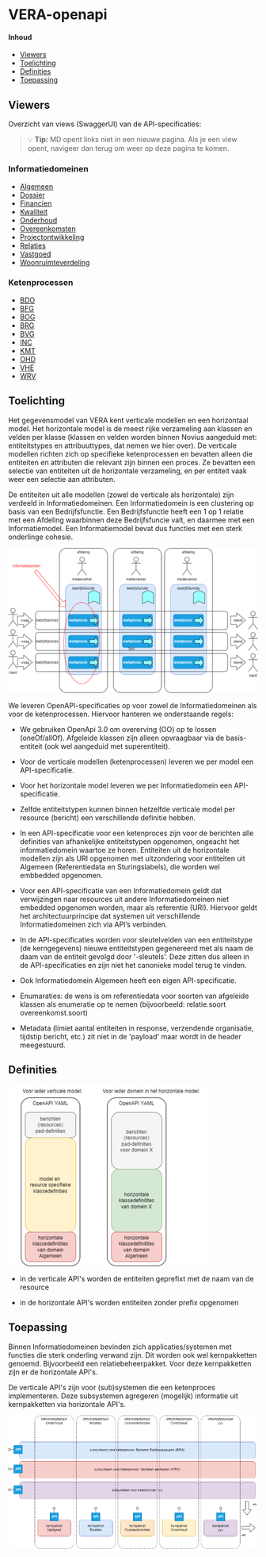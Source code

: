 # VERA-openapi

#### Inhoud

- [Viewers](#Viewers)
- [Toelichting](#Toelichting)
- [Definities](#Definities)
- [Toepassing](#Toepassing)


## Viewers
Overzicht van views (SwaggerUI) van de API-specificaties:  
> :bulb: **Tip:** MD opent links niet in een nieuwe pagina. Als je een view opent, navigeer dan terug om weer op deze pagina te komen.
### Informatiedomeinen
- [Algemeen](https://vereniging-corponet.github.io/vera-openapi/Informatiedomeinen/Algemeen.html)
- [Dossier](https://vereniging-corponet.github.io/vera-openapi/Informatiedomeinen/Dossier.html)
- [Financien](https://vereniging-corponet.github.io/vera-openapi/Informatiedomeinen/Financien.html)
- [Kwaliteit](https://vereniging-corponet.github.io/vera-openapi/Informatiedomeinen/Kwaliteit.html)
- [Onderhoud](https://vereniging-corponet.github.io/vera-openapi/Informatiedomeinen/Onderhoud.html)
- [Overeenkomsten](https://vereniging-corponet.github.io/vera-openapi/Informatiedomeinen/Overeenkomsten.html)
- [Projectontwikkeling](https://vereniging-corponet.github.io/vera-openapi/Informatiedomeinen/Projectontwikkeling.html)
- [Relaties](https://vereniging-corponet.github.io/vera-openapi/Informatiedomeinen/Relaties.html)
- [Vastgoed](https://vereniging-corponet.github.io/vera-openapi/Informatiedomeinen/Vastgoed.html)
- [Woonruimteverdeling](https://vereniging-corponet.github.io/vera-openapi/Informatiedomeinen/Woonruimteverdeling.html)
### Ketenprocessen
- [BDO](https://vereniging-corponet.github.io/vera-openapi/Ketenprocessen/BDO.html)
- [BFG](https://vereniging-corponet.github.io/vera-openapi/Ketenprocessen/BFG.html)
- [BOG](https://vereniging-corponet.github.io/vera-openapi/Ketenprocessen/BOG.html)
- [BRG](https://vereniging-corponet.github.io/vera-openapi/Ketenprocessen/BRG.html)
- [BVG](https://vereniging-corponet.github.io/vera-openapi/Ketenprocessen/BVG.html)
- [INC](https://vereniging-corponet.github.io/vera-openapi/Ketenprocessen/INC.html)
- [KMT](https://vereniging-corponet.github.io/vera-openapi/Ketenprocessen/KMT.html)
- [OHD](https://vereniging-corponet.github.io/vera-openapi/Ketenprocessen/OHD.html)
- [VHE](https://vereniging-corponet.github.io/vera-openapi/Ketenprocessen/VHE.html)
- [WRV](https://vereniging-corponet.github.io/vera-openapi/Ketenprocessen/WRV.html)


## Toelichting
Het gegevensmodel van VERA kent verticale modellen en een horizontaal model. Het horizontale model is de meest rijke verzameling aan klassen en velden per klasse (klassen en velden worden binnen Novius aangeduid met: entiteitstypes en attribuuttypes, dat nemen we hier over). De verticale modellen richten zich op specifieke ketenprocessen en bevatten alleen die entiteiten en attributen die relevant zijn binnen een proces. Ze bevatten een selectie van entiteiten uit de horizontale verzameling, en per entiteit vaak weer een selectie aan attributen. ​

De entiteiten uit alle modellen (zowel de verticale als horizontale) zijn verdeeld in Informatiedomeinen. Een Informatiedomein is een clustering op basis van een Bedrijfsfunctie. Een Bedrijfsfunctie heeft een 1 op 1 relatie met een Afdeling waarbinnen deze Bedrijfsfuncie valt, en daarmee met een Informatiemodel. Een Informatiemodel bevat dus functies met een sterk onderlinge cohesie.​

![alt text](matrix-proces-informatiedomein.png)

We leveren OpenAPI-specificaties op voor zowel de Informatiedomeinen als voor de ketenprocessen. Hiervoor hanteren we onderstaande regels: ​

- We gebruiken OpenApi 3.0 om overerving (OO) op te lossen (oneOf/allOf). Afgeleide klassen zijn alleen opvraagbaar via de basis-entiteit (ook wel aangeduid met superentiteit). ​

- Voor de verticale modellen (ketenprocessen) leveren we per model een API-specificatie.​

- Voor het horizontale model leveren we per Informatiedomein een API-specificatie.​

- Zelfde entiteitstypen kunnen binnen hetzelfde verticale model per resource (bericht) een verschillende definitie hebben.​

- In een API-specificatie voor een ketenproces zijn voor de berichten alle definities van afhankelijke entiteitstypen opgenomen, ongeacht het informatiedomein waartoe ze horen. Entiteiten uit de horizontale modellen zijn als URI opgenomen met uitzondering voor entiteiten uit Algemeen (Referentiedata en Sturingslabels), die worden wel embbedded opgenomen.

- Voor een API-specificatie van een Informatiedomein geldt dat verwijzingen naar resources uit andere Informatiedomeinen niet embedded opgenomen worden, maar als referentie (URI). Hiervoor geldt het architectuurprincipe dat systemen uit verschillende Informatiedomeinen zich via API’s verbinden.​

- In de API-specificaties worden voor sleutelvelden van een entiteitstype (de kerngegevens) nieuwe entiteitstypen gegenereerd met als naam de daam van de entiteit gevolgd door '-sleutels'. Deze zitten dus alleen in de API-specificaties en zijn niet het canonieke model terug te vinden.

- Ook Informatiedomein Algemeen heeft een eigen API-specificatie.​

- Enumaraties: de wens is om referentiedata voor soorten van afgeleide klassen als enumeratie op te nemen (bijvoorbeeld: relatie.soort overeenkomst.soort)
- Metadata (limiet aantal entiteiten in response, verzendende organisatie, tijdstip bericht, etc.) zit niet in de 'payload' maar wordt in de header meegestuurd.


## Definities

![alt text](openapi-per-model.png)

- in de verticale API's worden de entiteiten geprefixt met de naam van de resource

- in de horizontale API's worden entiteiten zonder prefix opgenomen


## Toepassing

Binnen Informatiedomeinen bevinden zich applicaties/systemen met functies die sterk onderling verwand zijn. Dit worden ook wel kernpakketten genoemd. Bijvoorbeeld een relatiebeheerpakket. Voor deze kernpakketten zijn er de horizontale API's.

De verticale API's zijn voor (sub)systemen die een ketenproces implementeren. Deze subsystemen agregeren (mogelijk) informatie uit kernpakketten via horizontale API's.

![alt text](matrix-apis.png)


